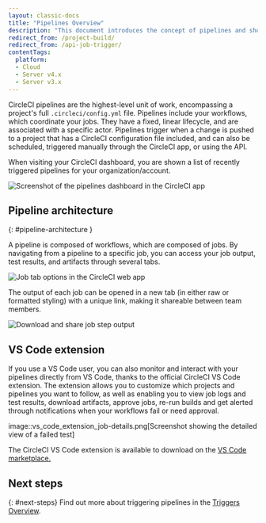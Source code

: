 ```yaml
---
layout: classic-docs
title: "Pipelines Overview"
description: "This document introduces the concept of pipelines and shows how pipelines can be triggered and what they include."
redirect_from: /project-build/
redirect_from: /api-job-trigger/
contentTags: 
  platform:
  - Cloud
  - Server v4.x
  - Server v3.x
---
```


CircleCI pipelines are the highest-level unit of work, encompassing a project's full `.circleci/config.yml` file. Pipelines include your workflows, which coordinate your jobs. They have a fixed, linear lifecycle, and are associated with a specific actor. Pipelines trigger when a change is pushed to a project that has a CircleCI configuration file included, and can also be scheduled, triggered manually through the CircleCI app, or using the API.

When visiting your CircleCI dashboard, you are shown a list of recently triggered pipelines for your organization/account.

![Screenshot of the pipelines dashboard in the CircleCI app](/docs/assets/img/docs/pipelines-dashboard.png)

## Pipeline architecture
{: #pipeline-architecture }

A pipeline is composed of workflows, which are composed of jobs. By navigating from a pipeline to a specific job, you can access your job output, test results, and artifacts through several tabs.

![Job tab options in the CircleCI web app](/docs/assets/img/docs/pipelines-job-step-test-artifact.png)

The output of each job can be opened in a new tab (in either raw or formatted styling) with a unique link, making it shareable between team members.

![Download and share job step output](/docs/assets/img/docs/pipelines-job-output.png)

## VS Code extension
If you use a VS Code user, you can also monitor and interact with your pipelines directly from VS Code, thanks to the official CircleCI VS Code extension. 
The extension allows you to customize which projects and pipelines you want to follow, as well as enabling you to view job logs and test results, download artifacts, approve jobs, re-run builds and get alerted through notifications when your workflows fail or need approval.

image::vs_code_extension_job-details.png[Screenshot showing the detailed view of a failed test]

The CircleCI VS Code extension is available to download on the [VS Code marketplace.](https://marketplace.visualstudio.com/items?itemName=circleci.circleci) 

## Next steps
{: #next-steps}
Find out more about triggering pipelines in the [Triggers Overview](/docs/triggers-overview/).
